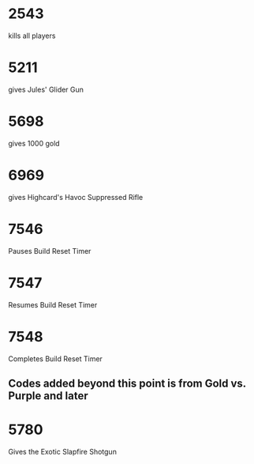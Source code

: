 # 2543
kills all players
# 5211
gives Jules' Glider Gun
# 5698
gives 1000 gold
# 6969
gives Highcard's Havoc Suppressed Rifle
# 7546
Pauses Build Reset Timer
# 7547
Resumes Build Reset Timer
# 7548
Completes Build Reset Timer
## Codes added beyond this point is from Gold vs. Purple and later
# 5780
Gives the Exotic Slapfire Shotgun